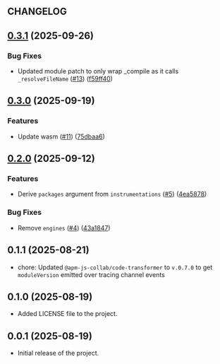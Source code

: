 ## CHANGELOG

## [0.3.1](https://github.com/apm-js-collab/tracing-hooks/compare/tracing-hooks-v0.3.0...tracing-hooks-v0.3.1) (2025-09-26)


### Bug Fixes

* Updated module patch to only wrap _compile as it calls `_resolveFileName` ([#13](https://github.com/apm-js-collab/tracing-hooks/issues/13)) ([f59ff40](https://github.com/apm-js-collab/tracing-hooks/commit/f59ff408c6bafe86ed2bfa7d829c82b4699127b8))

## [0.3.0](https://github.com/apm-js-collab/tracing-hooks/compare/tracing-hooks-v0.2.0...tracing-hooks-v0.3.0) (2025-09-19)


### Features

* Update wasm ([#11](https://github.com/apm-js-collab/tracing-hooks/issues/11)) ([75dbaa6](https://github.com/apm-js-collab/tracing-hooks/commit/75dbaa61bf31a3ae24d59f02a046e922f06ed875))

## [0.2.0](https://github.com/apm-js-collab/tracing-hooks/compare/tracing-hooks-v0.1.1...tracing-hooks-v0.2.0) (2025-09-12)


### Features

* Derive `packages` argument from `instrumentations` ([#5](https://github.com/apm-js-collab/tracing-hooks/issues/5)) ([4ea5878](https://github.com/apm-js-collab/tracing-hooks/commit/4ea5878cdf6dad37c61caaccd5b6836f5d9edffb))


### Bug Fixes

* Remove `engines` ([#4](https://github.com/apm-js-collab/tracing-hooks/issues/4)) ([43a1847](https://github.com/apm-js-collab/tracing-hooks/commit/43a1847e6e9f4151b8a1d4899adbd304408e6165))

## 0.1.1 (2025-08-21)

- chore: Updated `@apm-js-collab/code-transformer` to `v.0.7.0` to get `moduleVersion` emitted over tracing channel events

## 0.1.0 (2025-08-19) 

- Added LICENSE file to the project.

## 0.0.1 (2025-08-19)

- Initial release of the project.
